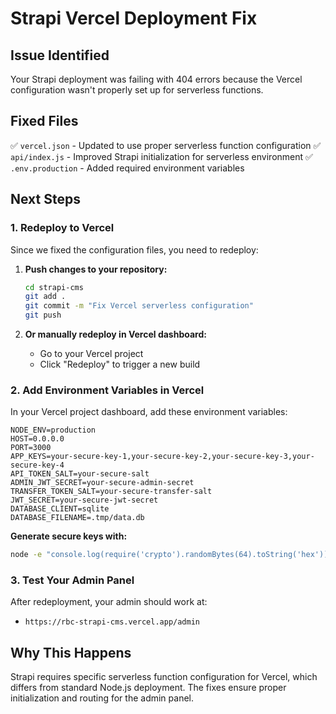 # Strapi Vercel Deployment Fix

## Issue Identified
Your Strapi deployment was failing with 404 errors because the Vercel configuration wasn't properly set up for serverless functions.

## Fixed Files
✅ `vercel.json` - Updated to use proper serverless function configuration
✅ `api/index.js` - Improved Strapi initialization for serverless environment
✅ `.env.production` - Added required environment variables

## Next Steps

### 1. Redeploy to Vercel
Since we fixed the configuration files, you need to redeploy:

1. **Push changes to your repository:**
   ```bash
   cd strapi-cms
   git add .
   git commit -m "Fix Vercel serverless configuration"
   git push
   ```

2. **Or manually redeploy in Vercel dashboard:**
   - Go to your Vercel project
   - Click "Redeploy" to trigger a new build

### 2. Add Environment Variables in Vercel
In your Vercel project dashboard, add these environment variables:

```
NODE_ENV=production
HOST=0.0.0.0
PORT=3000
APP_KEYS=your-secure-key-1,your-secure-key-2,your-secure-key-3,your-secure-key-4
API_TOKEN_SALT=your-secure-salt
ADMIN_JWT_SECRET=your-secure-admin-secret
TRANSFER_TOKEN_SALT=your-secure-transfer-salt
JWT_SECRET=your-secure-jwt-secret
DATABASE_CLIENT=sqlite
DATABASE_FILENAME=.tmp/data.db
```

**Generate secure keys with:**
```bash
node -e "console.log(require('crypto').randomBytes(64).toString('hex'))"
```

### 3. Test Your Admin Panel
After redeployment, your admin should work at:
- `https://rbc-strapi-cms.vercel.app/admin`

## Why This Happens
Strapi requires specific serverless function configuration for Vercel, which differs from standard Node.js deployment. The fixes ensure proper initialization and routing for the admin panel.